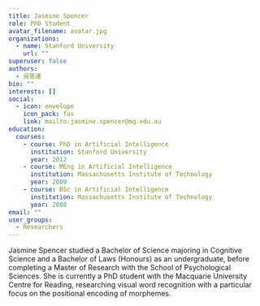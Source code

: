 ```yaml
---
title: Jasmine Spencer
role: PhD Student
avatar_filename: avatar.jpg
organizations:
  - name: Stanford University
    url: ""
superuser: false
authors:
  - 吳恩達
bio: ""
interests: []
social:
  - icon: envelope
    icon_pack: fas
    link: mailto:jasmine.spencer@mq.edu.au
education:
  courses:
    - course: PhD in Artificial Intelligence
      institution: Stanford University
      year: 2012
    - course: MEng in Artificial Intelligence
      institution: Massachusetts Institute of Technology
      year: 2009
    - course: BSc in Artificial Intelligence
      institution: Massachusetts Institute of Technology
      year: 2008
email: ""
user_groups:
  - Researchers
---
```

Jasmine Spencer studied a Bachelor of Science majoring in Cognitive Science and a Bachelor of Laws (Honours) as an undergraduate, before completing a Master of Research with the School of Psychological Sciences. She is currently a PhD student with the Macquarie University Centre for Reading, researching visual word recognition with a particular focus on the positional encoding of morphemes.